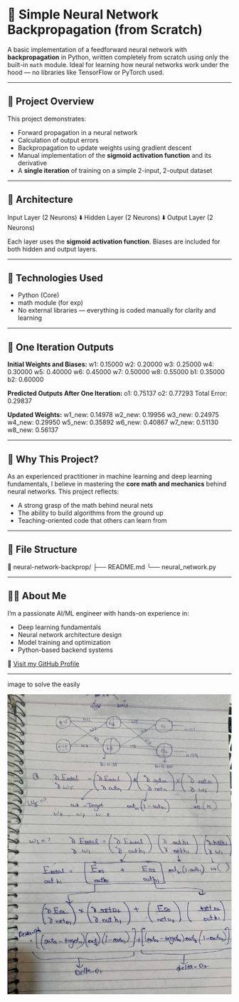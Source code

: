 # 🧠 Simple Neural Network Backpropagation (from Scratch)

A basic implementation of a feedforward neural network with **backpropagation** in Python, written completely from scratch using only the built-in `math` module. Ideal for learning how neural networks work under the hood — no libraries like TensorFlow or PyTorch used.

---

## 📌 Project Overview

This project demonstrates:
- Forward propagation in a neural network
- Calculation of output errors
- Backpropagation to update weights using gradient descent
- Manual implementation of the **sigmoid activation function** and its derivative
- A **single iteration** of training on a simple 2-input, 2-output dataset

---

## 📐 Architecture

Input Layer (2 Neurons)
⬇️
Hidden Layer (2 Neurons)
⬇️
Output Layer (2 Neurons)


Each layer uses the **sigmoid activation function**. Biases are included for both hidden and output layers.

---

## 🚀 Technologies Used

- Python (Core)
- math module (for exp)
- No external libraries — everything is coded manually for clarity and learning

---

## 🔁 One Iteration Outputs

**Initial Weights and Biases:**
w1: 0.15000 w2: 0.20000
w3: 0.25000 w4: 0.30000
w5: 0.40000 w6: 0.45000
w7: 0.50000 w8: 0.55000
b1: 0.35000 b2: 0.60000


**Predicted Outputs After One Iteration:**
o1: 0.75137
o2: 0.77293
Total Error: 0.29837

**Updated Weights:**
w1_new: 0.14978 w2_new: 0.19956
w3_new: 0.24975 w4_new: 0.29950
w5_new: 0.35892 w6_new: 0.40867
w7_new: 0.51130 w8_new: 0.56137


---

## 🧠 Why This Project?

As an experienced practitioner in machine learning and deep learning fundamentals, I believe in mastering the **core math and mechanics** behind neural networks. This project reflects:
- A strong grasp of the math behind neural nets
- The ability to build algorithms from the ground up
- Teaching-oriented code that others can learn from

---

## 📂 File Structure

📁 neural-network-backprop/
├── README.md
└── neural_network.py

---

## 👨‍💻 About Me

I’m a passionate AI/ML engineer with hands-on experience in:
- Deep learning fundamentals
- Neural network architecture design
- Model training and optimization
- Python-based backend systems

🔗 [Visit my GitHub Profile](https://github.com/Umair86450)  

---
image to solve the easily 

![Neural Network from scratch](Neural_Network_scratch_Image.jpg)
